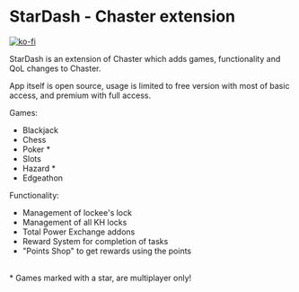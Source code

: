 # StarDash - Chaster extension

[![ko-fi](https://ko-fi.com/img/githubbutton_sm.svg)](https://ko-fi.com/D1D0P4H0K)

StarDash is an extension of Chaster which adds games, functionality and QoL changes to Chaster.

App itself is open source, usage is limited to free version with most of basic access, and premium with full access.

Games:
<ul>
  <li>Blackjack</li>
  <li>Chess</li>
  <li>Poker *</li>
  <li>Slots</li>
  <li>Hazard *</li>
  <li>Edgeathon</li>
</ul>
Functionality:
<ul>
  <li>
    Management of lockee's lock
  </li>
  <li>
    Management of all KH locks
  </li>
  <li>
  Total Power Exchange addons
  </li>
  <li>
  Reward System for completion of tasks
  </li>
  <li>
  "Points Shop" to get rewards using the points
  </li>
</ul>
  <br>
* Games marked with a star, are multiplayer only!
